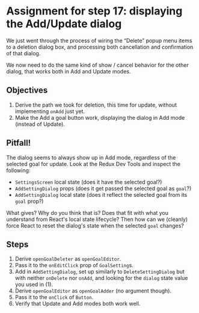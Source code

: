 # Assignment for step 17: displaying the Add/Update dialog

We just went through the process of wiring the “Delete” popup menu items to a deletion dialog box, and processing both cancellation and confirmation of that dialog.

We now need to do the same kind of show / cancel behavior for the other dialog, that works both in Add and Update modes.

## Objectives

1. Derive the path we took for deletion, this time for update, without implementing `onAdd` just yet.
2. Make the Add a goal button work, displaying the dialog in Add mode (instead of Update).

## Pitfall!

The dialog seems to always show up in Add mode, regardless of the selected goal for update. Look at the Redux Dev Tools and inspect the following:

- `SettingsScreen` local state (does it have the selected goal?)
- `AddSettingDialog` props (does it get passed the selected goal as `goal`?)
- `AddSettingDialog` local state (does it reflect the selected goal from its `goal` prop?)

What gives? Why do you think that is? Does that fit with what you understand from React's local state lifecycle? Then how can we (cleanly) force React to reset the dialog's state when the selected `goal` changes?

## Steps

1. Derive `openGoalDeleter` as `openGoalEditor`.
2. Pass it to the `onEditClick` prop of `GoalSetting`s.
3. Add in `AddSettingDialog`, set up similarly to `DeleteSettingDialog` but with neither `onDelete` nor `onAdd`, and looking for the `dialog` state value you used in (1).
4. Derive `openGoalEditor` as `openGoalAdder` (no argument though).
5. Pass it to the `onClick` of `Button`.
6. Verify that Update and Add modes both work well.
